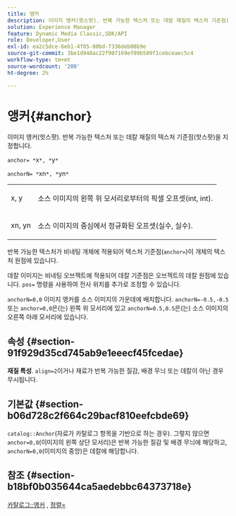 ```yaml
---
title: 앵커
description: 이미지 앵커(핫스팟). 반복 가능한 텍스처 또는 데칼 재질의 텍스처 기준점(핫스팟)을 지정합니다.
solution: Experience Manager
feature: Dynamic Media Classic,SDK/API
role: Developer,User
exl-id: ea2c5dce-6eb1-4f05-80bd-7336deb08b9e
source-git-commit: 3be1d948ac22f907169ef09b509f1cebceaec5c4
workflow-type: tm+mt
source-wordcount: '200'
ht-degree: 2%

---
```


# 앵커{#anchor}

이미지 앵커(핫스팟). 반복 가능한 텍스처 또는 데칼 재질의 텍스처 기준점(핫스팟)을 지정합니다.

`anchor= *`x`*, *`y`*`

`anchorN= *`xn`*, *`yn`*`

<table id="simpletable_1D8E91D8424A424787C4D20C9B040115"> 
 <tr class="strow"> 
  <td class="stentry"> <p><span class="varname"> x</span>, <span class="varname"> y</span> </p></td> 
  <td class="stentry"> <p>소스 이미지의 왼쪽 위 모서리로부터의 픽셀 오프셋(int, int). </p></td> 
 </tr> 
 <tr class="strow"> 
  <td class="stentry"> <p><span class="varname"> xn</span>, <span class="varname"> yn</span> </p></td> 
  <td class="stentry"> <p>소스 이미지의 중심에서 정규화된 오프셋(실수, 실수). </p></td> 
 </tr> 
</table>

반복 가능한 텍스처가 비네팅 개체에 적용되어 텍스처 기준점(`anchor=`)이 개체의 텍스처 원점에 있습니다.

데칼 이미지는 비네팅 오브젝트에 적용되어 데칼 기준점은 오브젝트의 데칼 원점에 있습니다. `pos=` 명령을 사용하여 전사 위치를 추가로 조정할 수 있습니다.

`anchorN=0,0` 이미지 앵커를 소스 이미지의 가운데에 배치합니다. `anchorN=-0.5,-0.5` 또는 `anchor=0,0`은(는) 왼쪽 위 모서리에 있고 `anchorN=0.5,0.5`은(는) 소스 이미지의 오른쪽 아래 모서리에 있습니다.

## 속성 {#section-91f929d35cd745ab9e1eeecf45fcedae}

**재질 특성**. `align=2`이거나 재료가 반복 가능한 질감, 배경 무늬 또는 데칼이 아닌 경우 무시됩니다.

## 기본값 {#section-b06d728c2f664c29bacf810eefcbde69}

`catalog::Anchor`(자료가 카탈로그 항목을 기반으로 하는 경우). 그렇지 않으면 `anchor=0,0`(이미지의 왼쪽 상단 모서리)은 반복 가능한 질감 및 배경 무늬에 해당하고, `anchorN=0,0`(이미지의 중앙)은 데칼에 해당합니다.

## 참조 {#section-b18bf0b035644ca5aedebbc64373718e}

[카탈로그::앵커](../../../../../ir-api/material-cat/image-rendering-api-ref/c-ir-material-catalog/c-ir-material-data-reference/r-ir-cat-anchor.md#reference-d9b1d49db1fc440686f64b84453297ab) , [정렬=](../../../../../ir-api/http-protocol/image-rendering-api-ref/c-ir-http-protocol-ref/c-ir-http-protocol-command-reference/r-ir-align.md#reference-4d63baa522ce42f9b15167ba34c5c6a7)
